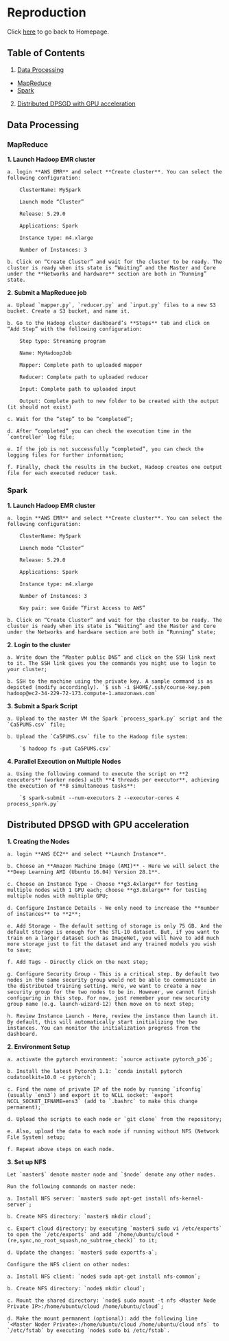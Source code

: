 # Reproduction

Click <a href="https://yanlitao.github.io/fastDP">here</a> to go back to Homepage.

## Table of Contents
1. [Data Processing](#data-processing)
  * [MapReduce](#mapreduce)
  * [Spark](#spark)
2. [Distributed DPSGD with GPU acceleration](#distributed-dpsgd-with-gpu-acceleration)

## Data Processing

### MapReduce

**1. Launch Hadoop EMR cluster**

    a. login **AWS EMR** and select **Create cluster**. You can select the following configuration:
    
        ClusterName: MySpark
        
        Launch mode “Cluster”
        
        Release: 5.29.0
        
        Applications: Spark
        
        Instance type: m4.xlarge
        
        Number of Instances: 3
   
    b. Click on “Create Cluster” and wait for the cluster to be ready. The cluster is ready when its state is “Waiting” and the Master and Core under the **Networks and hardware** section are both in “Running” state.
   
**2. Submit a MapReduce job**

    a. Upload `mapper.py`, `reducer.py` and `input.py` files to a new S3 bucket. Create a S3 bucket, and name it.
    
    b. Go to the Hadoop cluster dashboard’s **Steps** tab and click on “Add Step” with the following configuration:
    
        Step type: Streaming program
        
        Name: MyHadoopJob
        
        Mapper: Complete path to uploaded mapper
        
        Reducer: Complete path to uploaded reducer
        
        Input: Complete path to uploaded input
        
        Output: Complete path to new folder to be created with the output (it should not exist)
     
    c. Wait for the “step” to be “completed”;
     
    d. After “completed” you can check the execution time in the `controller` log file;
     
    e. If the job is not successfully “completed”, you can check the logging files for further information;
     
    f. Finally, check the results in the bucket, Hadoop creates one output file for each executed reducer task.
     

### Spark

**1. Launch Hadoop EMR cluster**

    a. login **AWS EMR** and select **Create cluster**. You can select the following configuration:
    
        ClusterName: MySpark
        
        Launch mode “Cluster”
        
        Release: 5.29.0
        
        Applications: Spark
        
        Instance type: m4.xlarge
        
        Number of Instances: 3
        
        Key pair: see Guide “First Access to AWS”
        
    b. Click on “Create Cluster” and wait for the cluster to be ready. The cluster is ready when its state is “Waiting” and the Master and Core under the Networks and hardware section are both in “Running” state;
    
**2. Login to the cluster**
    
    a. Write down the “Master public DNS” and click on the SSH link next to it. The SSH link gives you the commands you might use to login to your cluster;
    
    b. SSH to the machine using the private key. A sample command is as depicted (modify accordingly). `$ ssh -i $HOME/.ssh/course-key.pem hadoop@ec2-34-229-72-173.compute-1.amazonaws.com`

**3. Submit a Spark Script** 
    
    a. Upload to the master VM the Spark `process_spark.py` script and the `Ca5PUMS.csv` file;
    
    b. Upload the `Ca5PUMS.csv` file to the Hadoop file system: 
        
        `$ hadoop fs -put Ca5PUMS.csv`
        
**4. Parallel Execution on Multiple Nodes**

    a. Using the following command to execute the script on **2 executors** (worker nodes) with **4 threads per executor**, achieving the execution of **8 simultaneous tasks**:
    
        `$ spark-submit --num-executors 2 --executor-cores 4 process_spark.py`

## Distributed DPSGD with GPU acceleration

**1. Creating the Nodes**

    a. login **AWS EC2** and select **Launch Instance**.
  
    b. Choose an **Amazon Machine Image (AMI)** - Here we will select the **Deep Learning AMI (Ubuntu 16.04) Version 28.1**. 
  
    c. Choose an Instance Type - Choose **g3.4xlarge** for testing multiple nodes with 1 GPU each; choose **g3.8xlarge** for testing multiple nodes with multiple GPU;
  
    d. Configure Instance Details - We only need to increase the **number of instances** to **2**;
  
    e. Add Storage - The default setting of storage is only 75 GB. And the default storage is enough for the STL-10 dataset. But, if you want to train on a larger dataset such as ImageNet, you will have to add much more storage just to fit the dataset and any trained models you wish to save;
  
    f. Add Tags - Directly click on the next step;
  
    g. Configure Security Group - This is a critical step. By default two nodes in the same security group would not be able to communicate in the distributed training setting. Here, we want to create a new security group for the two nodes to be in. However, we cannot finish configuring in this step. For now, just remember your new security group name (e.g. launch-wizard-12) then move on to next step;
  
    h. Review Instance Launch - Here, review the instance then launch it. By default, this will automatically start initializing the two instances. You can monitor the initialization progress from the dashboard.

**2. Environment Setup**
  
    a. activate the pytorch environment: `source activate pytorch_p36`;
  
    b. Install the latest Pytorch 1.1: `conda install pytorch cudatoolkit=10.0 -c pytorch`;
  
    c. Find the name of private IP of the node by running `ifconfig` (usually `ens3`) and export it to NCLL socket: `export NCCL_SOCKET_IFNAME=ens3` (add to `.bashrc` to make this change permanent);
  
    d. Upload the scripts to each node or `git clone` from the repository;
  
    e. Also, upload the data to each node if running without NFS (Network File System) setup;
  
    f. Repeat above steps on each node.

**3. Set up NFS**

    Let `master$` denote master node and `$node` denote any other nodes.
  
    Run the following commands on master node:
  
    a. Install NFS server: `master$ sudo apt-get install nfs-kernel-server`;
  
    b. Create NFS directory: `master$ mkdir cloud`;
  
    c. Export cloud directory: by executing `master$ sudo vi /etc/exports` to open the `/etc/exports` and add `/home/ubuntu/cloud *(re,sync,no_root_squash,no_subtree_check)` to it;
  
    d. Update the changes: `master$ sudo exportfs-a`;
  
    Configure the NFS client on other nodes:

    a. Install NFS client: `node$ sudo apt-get install nfs-common`;
  
    b. Create NFS directory: `node$ mkdir cloud`;
  
    c. Mount the shared directory: `node$ sudo mount -t nfs <Master Node Private IP>:/home/ubuntu/cloud /home/ubuntu/cloud`;
  
    d. Make the mount permanent (optional): add the following line `<Master Noder Private>:/home/ubuntu/cloud /home/ubuntu/cloud nfs` to `/etc/fstab` by executing `node$ sudo bi /etc/fstab`.
